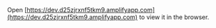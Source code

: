 Open [https://dev.d25zjrxnf5tkm9.amplifyapp.com](https://dev.d25zjrxnf5tkm9.amplifyapp.com) to view it in the browser.
